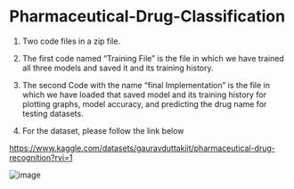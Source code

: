 # Pharmaceutical-Drug-Classification
1. Two code files in a zip file.
   
2. The first code named “Training File” is the file in which we have trained all three models and saved it and its training history.

3. The second Code with the name “final Implementation” is the file in which we have loaded that saved model and its training history for plotting graphs, model accuracy, and predicting the drug name for testing datasets.
   
4. For the dataset, please follow the link below

https://www.kaggle.com/datasets/gauravduttakiit/pharmaceutical-drug-recognition?rvi=1

![image](https://github.com/Document-Data-Analyst/Pharmaceutical-Drug-CLassification/assets/22766772/43f453da-8f89-4c49-a716-f9305a66967f)

